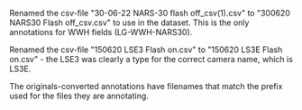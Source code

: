 
Renamed the csv-file "30-06-22 NARS-30 flash off_csv(1).csv" to "300620 NARS30 Flash off_csv.csv" to use in the dataset. This is the only annotations for WWH fields (LG-WWH-NARS30).

Renamed the csv-file "150620 LSE3 Flash on.csv" to "150620 LS3E Flash on.csv" - the LSE3 was clearly a type for the correct camera name, which is LS3E. 

The originals-converted annotations have filenames that match the prefix used for the files they are annotating.